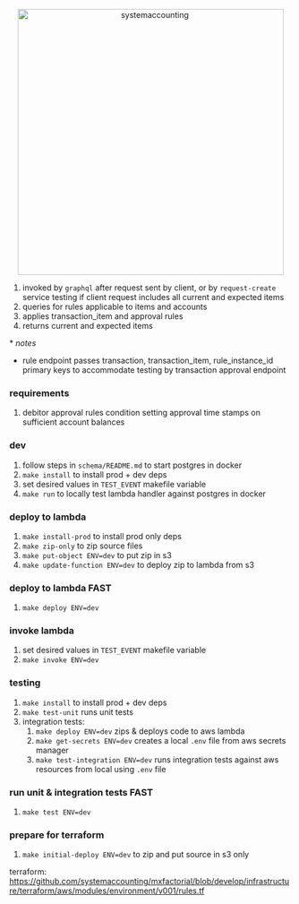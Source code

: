 <p align="center">
  <a href="https://www.systemaccounting.org/" target="_blank"><img width="475" alt="systemaccounting" src="https://user-images.githubusercontent.com/12200465/37568924-06f05d08-2a99-11e8-8891-60f373b33421.png"></a>
</p>

1. invoked by `graphql` after request sent by client, or by `request-create` service testing if client request includes all current and expected items
1. queries for rules applicable to items and accounts
1. applies transaction_item and approval rules
1. returns current and expected items

\* *notes*
* rule endpoint passes transaction, transaction_item, rule_instance_id primary keys to accommodate testing by transaction approval endpoint

### requirements
1. debitor approval rules condition setting approval time stamps on sufficient account balances

### dev
1. follow steps in `schema/README.md` to start postgres in docker
1. `make install` to install prod + dev deps
1. set desired values in `TEST_EVENT` makefile variable
1. `make run` to locally test lambda handler against postgres in docker

### deploy to lambda
1. `make install-prod` to install prod only deps
1. `make zip-only` to zip source files
1. `make put-object ENV=dev` to put zip in s3
1. `make update-function ENV=dev` to deploy zip to lambda from s3

### deploy to lambda FAST
1. `make deploy ENV=dev`

### invoke lambda
1. set desired values in `TEST_EVENT` makefile variable
1. `make invoke ENV=dev`

### testing
1. `make install` to install prod + dev deps
1. `make test-unit` runs unit tests
1. integration tests:
    1. `make deploy ENV=dev` zips & deploys code to aws lambda
    1. `make get-secrets ENV=dev` creates a local `.env` file from aws secrets manager
    1. `make test-integration ENV=dev` runs integration tests against aws resources from local using `.env` file

### run unit & integration tests FAST
1. `make test ENV=dev`

### prepare for terraform
1. `make initial-deploy ENV=dev` to zip and put source in s3 only

terraform: https://github.com/systemaccounting/mxfactorial/blob/develop/infrastructure/terraform/aws/modules/environment/v001/rules.tf